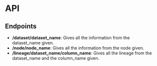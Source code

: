 # API

## Endpoints

- **/dataset/dataset_name**: Gives all the information from the dataset_name given.
- **/node/node_name**: Gives all the information from the node given.
- **/lineage/dataset_name/column_name**: Gives all the lineage from the dataset_name and the column_name given.